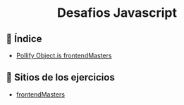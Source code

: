 <h1 align="center">Desafios Javascript</h1>

## 🚀 Índice
- [Pollify Object.is frontendMasters](Object-is/test.js)


## 🧔 Sitios de los ejercicios
- [frontendMasters](https://frontendmasters.com/courses/deep-javascript-v3/type-check-exercise-solution/)